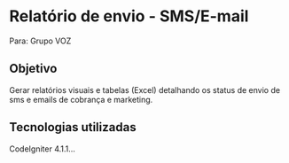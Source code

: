 # Relatório de envio - SMS/E-mail
Para: Grupo VOZ

## Objetivo
Gerar relatórios visuais e tabelas (Excel) detalhando os status de envio de sms e emails de cobrança e marketing.

## Tecnologias utilizadas
CodeIgniter 4.1.1...
